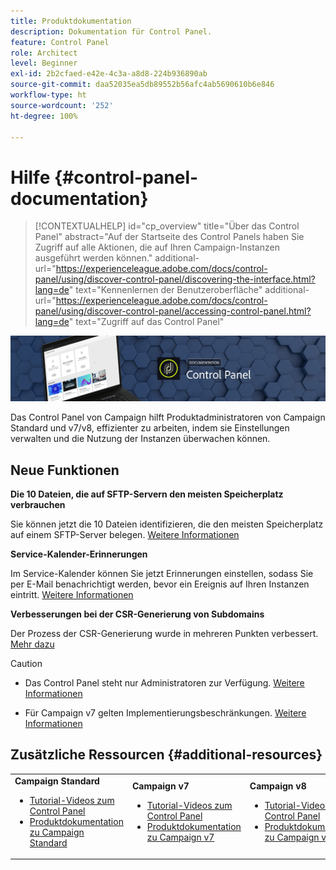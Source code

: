 ```yaml
---
title: Produktdokumentation
description: Dokumentation für Control Panel.
feature: Control Panel
role: Architect
level: Beginner
exl-id: 2b2cfaed-e42e-4c3a-a8d8-224b936890ab
source-git-commit: daa52035ea5db89552b56afc4ab5690610b6e846
workflow-type: ht
source-wordcount: '252'
ht-degree: 100%

---
```


# Hilfe {#control-panel-documentation}

>[!CONTEXTUALHELP]
>id="cp_overview"
>title="Über das Control Panel"
>abstract="Auf der Startseite des Control Panels haben Sie Zugriff auf alle Aktionen, die auf Ihren Campaign-Instanzen ausgeführt werden können."
>additional-url="https://experienceleague.adobe.com/docs/control-panel/using/discover-control-panel/discovering-the-interface.html?lang=de" text="Kennenlernen der Benutzeroberfläche"
>additional-url="https://experienceleague.adobe.com/docs/control-panel/using/discover-control-panel/accessing-control-panel.html?lang=de" text="Zugriff auf das Control Panel"

![](assets/do-not-localize/banner.png)

Das Control Panel von Campaign hilft Produktadministratoren von Campaign Standard und v7/v8, effizienter zu arbeiten, indem sie Einstellungen verwalten und die Nutzung der Instanzen überwachen können.

## Neue Funktionen

**Die 10 Dateien, die auf SFTP-Servern den meisten Speicherplatz verbrauchen**

Sie können jetzt die 10 Dateien identifizieren, die den meisten Speicherplatz auf einem SFTP-Server belegen. [Weitere Informationen](sftp/using/sftp-storage-management.md)


**Service-Kalender-Erinnerungen**

Im Service-Kalender können Sie jetzt Erinnerungen einstellen, sodass Sie per E-Mail benachrichtigt werden, bevor ein Ereignis auf Ihren Instanzen eintritt. [Weitere Informationen](service-events/service-events.md)

**Verbesserungen bei der CSR-Generierung von Subdomains**

Der Prozess der CSR-Generierung wurde in mehreren Punkten verbessert. [Mehr dazu](subdomains-certificates/using/renewing-subdomain-certificate.md)


>[!CAUTION]
>
>* Das Control Panel steht nur Administratoren zur Verfügung. [Weitere Informationen](https://experienceleague.adobe.com/docs/control-panel/using/discover-control-panel/managing-permissions.html?lang=de#discover-control-panel)   
>
>* Für Campaign v7 gelten Implementierungsbeschränkungen. [Weitere Informationen](faq.md#v7-restrictions)   


## Zusätzliche Ressourcen {#additional-resources}

<table>
    <tr>
        <td><b>Campaign Standard</b><br/>
        <ul>
            <li><a href="https://experienceleague.adobe.com/docs/campaign-standard-learn/control-panel/control-panel-overview.html?lang=de">Tutorial-Videos zum Control Panel</a></li>
            <li><a href="https://experienceleague.adobe.com/docs/campaign-standard/using/campaign-standard-home.html?lang=de">Produktdokumentation zu Campaign Standard</a></li>
        </ul>
        </td>
        <td><b>Campaign v7</b><br/>
        <ul>
            <li><a href="https://experienceleague.adobe.com/docs/campaign-classic-learn/control-panel/control-panel-overview.html?lang=de">Tutorial-Videos zum Control Panel</a></li>
            <li><a href="https://experienceleague.adobe.com/docs/campaign-classic/using/campaign-classic-home.html?lang=de">Produktdokumentation zu Campaign v7</a></li>
        </ul>
        </td>
        <td><b>Campaign v8</b><br/>
        <ul>
            <li><a href="https://experienceleague.adobe.com/docs/campaign-learn/control-panel/control-panel-overview.html?lang=de">Tutorial-Videos zum Control Panel</a></li>
            <li><a href="https://experienceleague.adobe.com/docs/campaign/campaign-v8/campaign-home.html?lang=de">Produktdokumentation zu Campaign v8</a></li>
        </ul>
        </td>
    </tr>
</table>
